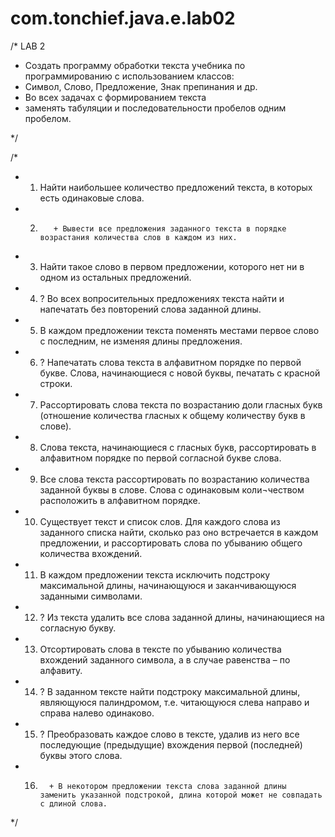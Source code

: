 # com.tonchief.java.e.lab02

/* LAB 2
* Создать программу обработки текста учебника по программированию с использованием классов:
* Символ, Слово, Предложение, Знак препинания и др.
* Во всех задачах с формированием текста
* заменять табуляции и последовательности пробелов одним пробелом.

*/

/*
* 1.  	Найти наибольшее количество предложений текста, в которых есть одинаковые слова.
* 2.        + Вывести все предложения заданного текста в порядке возрастания количества слов в каждом из них.
* 3.  	Найти такое слово в первом предложении, которого нет ни в одном из остальных предложений.
* 4.    ? Во всех вопросительных предложениях текста найти и напечатать без повторений слова заданной длины.
* 5.  	В каждом предложении текста поменять местами первое слово с последним, не изменяя длины предложения.
* 6.    ? Напечатать слова текста в алфавитном порядке по первой букве. Слова, начинающиеся с новой буквы, печатать с красной строки.
* 7.  	Рассортировать слова текста по возрастанию доли гласных букв (отношение количества гласных к общему количеству букв в слове).
* 8.  	Слова текста, начинающиеся с гласных букв, рассортировать в алфавитном порядке по первой согласной букве слова.
* 9.  	Все слова текста рассортировать по возрастанию количества заданной буквы в слове. Слова с одинаковым коли¬чеством расположить в алфавитном порядке.
* 10. 	Существует текст и список слов. Для каждого слова из заданного списка найти, сколько раз оно встречается в каждом предложении, и рассортировать слова по убыванию общего количества вхождений.
* 11. 	В каждом предложении текста исключить подстроку максимальной длины, начинающуюся и заканчивающуюся заданными символами.
* 12.   ?   Из текста удалить все слова заданной длины, начинающиеся на согласную букву.
* 13. 	Отсортировать слова в тексте по убыванию количества вхождений заданного символа, а в случае равенства – по алфавиту.
* 14.   ? В заданном тексте найти подстроку максимальной длины, являющуюся палиндромом, т.е. читающуюся слева направо и справа налево одинаково.
* 15.	? Преобразовать каждое слово в тексте, удалив из него все последующие (предыдущие) вхождения первой (последней) буквы этого слова.
* 16.       + В некотором предложении текста слова заданной длины заменить указанной подстрокой, длина которой может не совпадать с длиной слова.
*/
